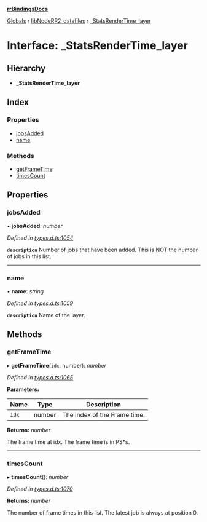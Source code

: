 **[rrBindingsDocs](../README.md)**

[Globals](../README.md) › [libNodeRR2_datafiles](../modules/libnoderr2_datafiles.md) › [_StatsRenderTime_layer](libnoderr2_datafiles._statsrendertime_layer.md)

# Interface: _StatsRenderTime_layer

## Hierarchy

* **_StatsRenderTime_layer**

## Index

### Properties

* [jobsAdded](libnoderr2_datafiles._statsrendertime_layer.md#jobsadded)
* [name](libnoderr2_datafiles._statsrendertime_layer.md#name)

### Methods

* [getFrameTime](libnoderr2_datafiles._statsrendertime_layer.md#getframetime)
* [timesCount](libnoderr2_datafiles._statsrendertime_layer.md#timescount)

## Properties

###  jobsAdded

• **jobsAdded**: *number*

*Defined in [types.d.ts:1054](https://github.com/Novalis15/RoyalRender-OpenExtensions/blob/5ba4523/rrNodeJS_rrBindings/nodeJS/lx64/v6/types.d.ts#L1054)*

**`description`** Number of jobs that have been added. This is NOT the number of jobs in this list.

___

###  name

• **name**: *string*

*Defined in [types.d.ts:1059](https://github.com/Novalis15/RoyalRender-OpenExtensions/blob/5ba4523/rrNodeJS_rrBindings/nodeJS/lx64/v6/types.d.ts#L1059)*

**`description`** Name of the layer.

## Methods

###  getFrameTime

▸ **getFrameTime**(`idx`: number): *number*

*Defined in [types.d.ts:1065](https://github.com/Novalis15/RoyalRender-OpenExtensions/blob/5ba4523/rrNodeJS_rrBindings/nodeJS/lx64/v6/types.d.ts#L1065)*

**Parameters:**

Name | Type | Description |
------ | ------ | ------ |
`idx` | number | The index of the Frame time.  |

**Returns:** *number*

The frame time at idx. The frame time is in PS*s.

___

###  timesCount

▸ **timesCount**(): *number*

*Defined in [types.d.ts:1070](https://github.com/Novalis15/RoyalRender-OpenExtensions/blob/5ba4523/rrNodeJS_rrBindings/nodeJS/lx64/v6/types.d.ts#L1070)*

**Returns:** *number*

The number of frame times in this list. The latest job is always at position 0.